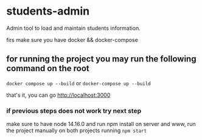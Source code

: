 # students-admin

Admin tool to load and maintain students information.

firs make sure you have docker && docker-compose

## for running the project you may run the following command on the root

`docker compose up --build` or `docker-compose up --build`

that's it, you can go [http://localhost:3000](http://localhost:3000)

### if previous steps does not work try next step

make sure to have node 14.16.0 and run npm install on server and www, run the project manually on both projects running `npm start`
